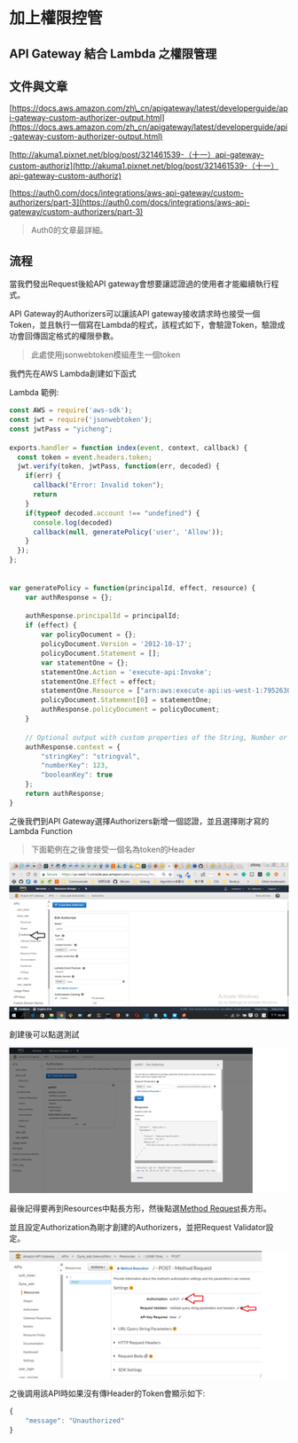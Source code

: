 # 加上權限控管

## API Gateway 結合 Lambda 之權限管理

## 文件與文章

[https://docs.aws.amazon.com/zh\_cn/apigateway/latest/developerguide/api-gateway-custom-authorizer-output.html](https://docs.aws.amazon.com/zh_cn/apigateway/latest/developerguide/api-gateway-custom-authorizer-output.html)

[http://akuma1.pixnet.net/blog/post/321461539-（十一）​​​​​​​api-gateway-custom-authoriz](http://akuma1.pixnet.net/blog/post/321461539-（十一）​​​​​​​api-gateway-custom-authoriz)

[https://auth0.com/docs/integrations/aws-api-gateway/custom-authorizers/part-3](https://auth0.com/docs/integrations/aws-api-gateway/custom-authorizers/part-3)

> Auth0的文章最詳細。

## 流程

當我們發出Request後給API gateway會想要讓認證過的使用者才能繼續執行程式。

API Gateway的Authorizers可以讓該API gateway接收請求時也接受一個Token，並且執行一個寫在Lambda的程式，該程式如下，會驗證Token，驗證成功會回傳固定格式的權限參數。

> 此處使用jsonwebtoken模組產生一個token

我們先在AWS Lambda創建如下函式

Lambda 範例:

```javascript
const AWS = require('aws-sdk');
const jwt = require('jsonwebtoken');
const jwtPass = "yicheng";

exports.handler = function index(event, context, callback) {
  const token = event.headers.token;
  jwt.verify(token, jwtPass, function(err, decoded) {
    if(err) {
      callback("Error: Invalid token"); 
      return
    }
    if(typeof decoded.account !== "undefined") {
      console.log(decoded)
      callback(null, generatePolicy('user', 'Allow'));
    } 
  });
};


var generatePolicy = function(principalId, effect, resource) {
    var authResponse = {};

    authResponse.principalId = principalId;
    if (effect) {
        var policyDocument = {};
        policyDocument.Version = '2012-10-17'; 
        policyDocument.Statement = [];
        var statementOne = {};
        statementOne.Action = 'execute-api:Invoke'; 
        statementOne.Effect = effect;
        statementOne.Resource = ["arn:aws:execute-api:us-west-1:795263033835:heeruzit3m/*/POST/"];
        policyDocument.Statement[0] = statementOne;
        authResponse.policyDocument = policyDocument;
    }

    // Optional output with custom properties of the String, Number or Boolean type.
    authResponse.context = {
        "stringKey": "stringval",
        "numberKey": 123,
        "booleanKey": true
    };
    return authResponse;
}
```

之後我們到API Gateway選擇Authorizers新增一個認證，並且選擇剛才寫的Lambda Function

> 下面範例在之後會接受一個名為token的Header

![](../.gitbook/assets/004.png)

創建後可以點選測試

![](../.gitbook/assets/004-1.png)

最後記得要再到Resources中點長方形，然後點選[Method Request](https://us-west-1.console.aws.amazon.com/apigateway/home?region=us-west-1#)長方形。

並且設定Authorization為剛才創建的Authorizers，並把Request Validator設定。

![](../.gitbook/assets/005.png)

之後調用該API時如果沒有傳Header的Token會顯示如下:

```javascript
{
    "message": "Unauthorized"
}
```

